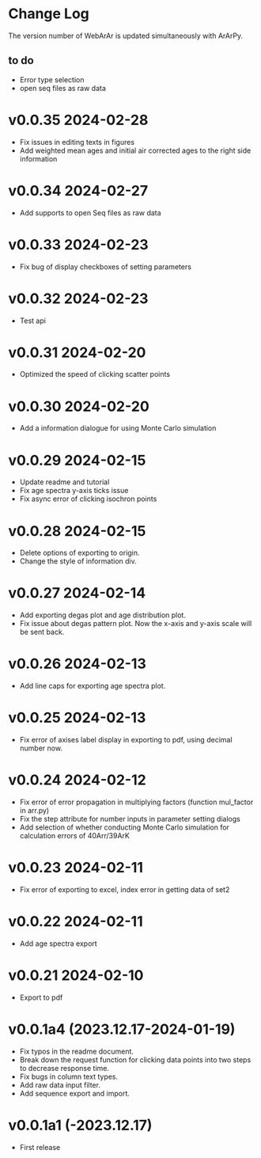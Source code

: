 # Change Log

The version number of WebArAr is updated simultaneously with ArArPy.

## to do

* Error type selection
* open seq files as raw data

# v0.0.35 2024-02-28
* Fix issues in editing texts in figures
* Add weighted mean ages and initial air corrected ages to the right side information

# v0.0.34 2024-02-27
* Add supports to open Seq files as raw data

# v0.0.33 2024-02-23
* Fix bug of display checkboxes of setting parameters

# v0.0.32 2024-02-23
* Test api 

# v0.0.31 2024-02-20
* Optimized the speed of clicking scatter points

# v0.0.30 2024-02-20
* Add a information dialogue for using Monte Carlo simulation

# v0.0.29 2024-02-15
* Update readme and tutorial
* Fix age spectra y-axis ticks issue
* Fix async error of clicking isochron points

# v0.0.28 2024-02-15
* Delete options of exporting to origin.
* Change the style of information div.

# v0.0.27 2024-02-14
* Add exporting degas plot and age distribution plot.
* Fix issue about degas pattern plot. Now the x-axis and y-axis scale will be sent back.

# v0.0.26 2024-02-13
* Add line caps for exporting age spectra plot.

# v0.0.25 2024-02-13
* Fix error of axises label display in exporting to pdf, using decimal number now.

# v0.0.24 2024-02-12
* Fix error of error propagation in multiplying factors (function mul_factor in arr.py)
* Fix the step attribute for number inputs in parameter setting dialogs
* Add selection of whether conducting Monte Carlo simulation for calculation errors of 40Arr/39ArK

# v0.0.23 2024-02-11
* Fix error of exporting to excel, index error in getting data of set2

# v0.0.22 2024-02-11
* Add age spectra export

# v0.0.21 2024-02-10
* Export to pdf

# v0.0.1a4 (2023.12.17-2024-01-19)

* Fix typos in the readme document.
* Break down the request function for clicking data points into two steps to decrease response time.
* Fix bugs in column text types.
* Add raw data input filter.
* Add sequence export and import.

# v0.0.1a1 (-2023.12.17)

* First release
